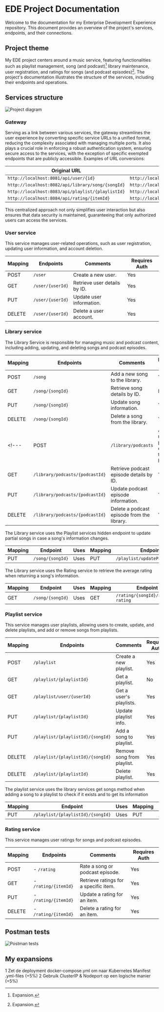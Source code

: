 # EDE Project Documentation

Welcome to the documentation for my Enterprise Development Experience repository. This document provides an overview of the project's services, endpoints, and their connections.

## Project theme

My EDE project centers around a music service, featuring functionalities such as playlist management, song (and podcast)[^1] library maintenance, user registration, and ratings for songs (and podcast episodes)[^1]. The project's documentation illustrates the structure of the services, including their endpoints and operations.

[^1]: Expansion.
## Services structure

![Project diagram](projectDiagram.png)

### Gateway

Serving as a link between various services, the gateway streamlines the user experience by converting specific service URLs to a unified format, reducing the complexity associated with managing multiple ports. It also plays a crucial role in enforcing a robust authentication system, ensuring secure access to the services, with the exception of specific exempted endpoints that are publicly accessible. 
Examples of URL conversions:

| Original URL                                    | Converted URL                              |
| ---------------------------------------------- | ---------------------------------------- |
| `http://localhost:8081/api/user/{id}`           | `http://localhost:8080/user/{id}`         |
| `http://localhost:8082/api/library/song/{songId}` | `http://localhost:8080/song/{songId}`     |
| `http://localhost:8083/api/playlist/{playlistId}` | `http://localhost:8080/playlist/{playlistId}` |
| `http://localhost:8084/api/rating/{itemId}`     | `http://localhost:8080/rating/{itemId}`   |


This centralized approach not only simplifies user interaction but also ensures that data security is maintained, guaranteeing that only authorized users can access the services.

### User service

This service manages user-related operations, such as user registration, updating user information, and account deletion.

| Mapping | Endpoints        | Comments                     | Requires Auth |
| ------- | ---------------- | ---------------------------- | ------------- |
| POST    | `/user`          | Create a new user.           | Yes            |
| GET     | `/user/{userId}` | Retrieve user details by ID. | Yes            |
| PUT     | `/user/{userId}` | Update user information.     | Yes            |
| DELETE  | `/user/{userId}` | Delete a user account.       | Yes            |

### Library service

The Library Service is responsible for managing music and podcast content, including adding, updating, and deleting songs and podcast episodes.

| Mapping | Endpoints                       | Comments                                   | Requires Auth |
| --------- | ------------------------------- | ------------------------------------------ | ------------------- |
| POST      | `/song`                 | Add a new song to the library.             | Yes |
| GET       | `/song/{songId}`        | Retrieve song details by ID.               | No |
| PUT       | `/song/{songId}`        | Update song information.                   | Yes |
| DELETE    | `/song/{songId}`        | Delete a song from the library.            | Yes |
<!---| POST      | `/library/podcasts`             | Add a new podcast episode to the library.  | Yes |
| GET       | `/library/podcasts/{podcastId}` | Retrieve podcast episode details by ID.    | Yes |
| PUT       | `/library/podcasts/{podcastId}` | Update podcast episode information.        | Yes |
| DELETE    | `/library/podcasts/{podcastId}` | Delete a podcast episode from the library. | Yes |-->

The Library service uses the Playlist services hidden endpoint to update partial songs in case a song's information changes.

| Mapping | Endpoint              | Uses    | Mapping | Endpoint |
| ------- | ---------------------- | ------- | -------- | ------------- |
| PUT     | `/song/{songId}`       | Uses       | PUT      | `/playlist/updatePartialSongs` | Special non-public method used by the library to update partial song data if a song were to get updated | Not accessible |

The Library service uses the Rating service to retrieve the average rating when returning a song's information.

| Mapping | Endpoint          | Uses   | Mapping | Endpoint |
| ------- | ------------------ | ------ | -------- | ------------- |
| GET     | `/song/{songId}`    | Uses      | GET     | `/rating/{songId}/average-rating` | When adding a song to a playlist, the service will ask the library service about its existence and some details about it.

### Playlist service

This service manages user playlists, allowing users to create, update, and delete playlists, and add or remove songs from playlists.

| Mapping | Endpoints                         | Comments                   | Requires Auth |
| --------- | --------------------------------- | -------------------------- | ------------------- |
| POST      | `/playlist`                       | Create a new playlist.     | Yes |
| GET       | `/playlist/{playlistId}`          | Get a playlist.            | No |
| GET       | `/playlist/user/{userId}`         | Get a user's playlists.    | Yes |
| PUT       | `/playlist/{playlistId}`          | Update playlist info.      | Yes |
| PUT       | `/playlist/{playlistId}/{songId}` | Add a song to playlist.    | Yes |
| DELETE    | `/playlist/{playlistId}/{songId}` | Remove song from playlist. | Yes |
| DELETE    | `/playlist/{playlistId}`          | Delete playlist.           | Yes |


The playlist service uses the library services get songs method when adding a song to a playlist to check if it exists and to get its information

| Mapping | Endpoint                     | Uses | Mapping | Endpoint |
| ------- | ----------------------------- | ------- | -------- | ------------- |
| PUT     | `/playlist/{playlistId}/{songId}` | Uses       | PUT     | `/song/{songId}` | Special non-public method used by the library to update partial song data if a song were to get  


### Rating service

This service manages user ratings for songs and podcast episodes.

| Mapping | Endpoints          | Comments                              | Requires Auth |
| ------- | ------------------ | ------------------------------------- | ------------- |
| POST    | - `/rating`        | Rate a song or podcast episode.       | Yes            |
| GET     | - `/rating/{itemId}` | Retrieve ratings for a specific item. | Yes            |
| PUT     | - `/rating/{itemId}` | Update a rating for an item.          | Yes            |
| DELETE  | - `/rating/{itemId}` | Delete a rating for an item.          | Yes            |


## Postman tests

![Postman tests](PostmanSummary.jpg)

## My expansions

1 Zet de deployment docker-compose.yml om naar Kubernetes Manifest .yml-files (+5%)
2 Gebruik ClusterIP & Nodeport op een logische manier (+5%)


